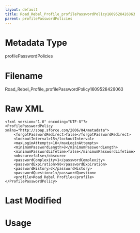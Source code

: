 ```yaml
---
layout: default
title: Road_Rebel_Profile_profilePasswordPolicy1609528426063
parent: profilePasswordPolicies
---
```

# Metadata Type
profilePasswordPolicies


# Filename 
Road_Rebel_Profile_profilePasswordPolicy1609528426063


# Raw XML
```
<?xml version="1.0" encoding="UTF-8"?>
<ProfilePasswordPolicy xmlns="http://soap.sforce.com/2006/04/metadata">
    <forgotPasswordRedirect>false</forgotPasswordRedirect>
    <lockoutInterval>15</lockoutInterval>
    <maxLoginAttempts>10</maxLoginAttempts>
    <minimumPasswordLength>8</minimumPasswordLength>
    <minimumPasswordLifetime>false</minimumPasswordLifetime>
    <obscure>false</obscure>
    <passwordComplexity>1</passwordComplexity>
    <passwordExpiration>90</passwordExpiration>
    <passwordHistory>3</passwordHistory>
    <passwordQuestion>1</passwordQuestion>
    <profile>Road Rebel Profile</profile>
</ProfilePasswordPolicy>
```


# Last Modified


# Usage
